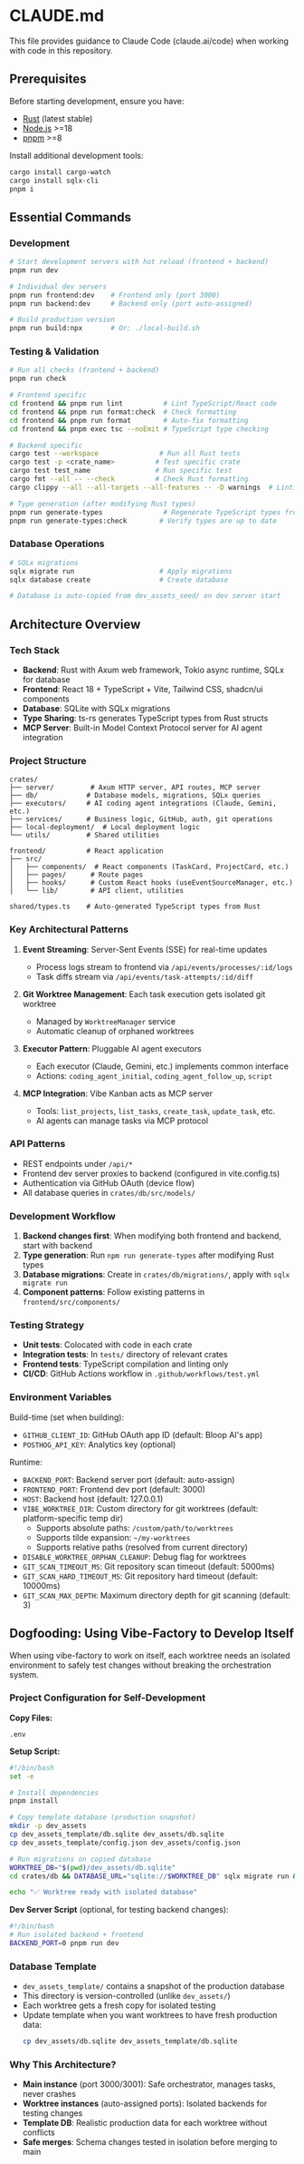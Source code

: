# CLAUDE.md

This file provides guidance to Claude Code (claude.ai/code) when working with code in this repository.

## Prerequisites

Before starting development, ensure you have:
- [Rust](https://rustup.rs/) (latest stable)
- [Node.js](https://nodejs.org/) >=18
- [pnpm](https://pnpm.io/) >=8

Install additional development tools:
```bash
cargo install cargo-watch
cargo install sqlx-cli
pnpm i
```

## Essential Commands

### Development
```bash
# Start development servers with hot reload (frontend + backend)
pnpm run dev

# Individual dev servers
pnpm run frontend:dev    # Frontend only (port 3000)
pnpm run backend:dev     # Backend only (port auto-assigned)

# Build production version
pnpm run build:npx       # Or: ./local-build.sh
```

### Testing & Validation
```bash
# Run all checks (frontend + backend)
pnpm run check

# Frontend specific
cd frontend && pnpm run lint          # Lint TypeScript/React code
cd frontend && pnpm run format:check  # Check formatting
cd frontend && pnpm run format        # Auto-fix formatting
cd frontend && pnpm exec tsc --noEmit # TypeScript type checking

# Backend specific  
cargo test --workspace               # Run all Rust tests
cargo test -p <crate_name>          # Test specific crate
cargo test test_name                # Run specific test
cargo fmt --all -- --check          # Check Rust formatting
cargo clippy --all --all-targets --all-features -- -D warnings  # Linting

# Type generation (after modifying Rust types)
pnpm run generate-types               # Regenerate TypeScript types from Rust
pnpm run generate-types:check        # Verify types are up to date
```

### Database Operations
```bash
# SQLx migrations
sqlx migrate run                     # Apply migrations
sqlx database create                 # Create database

# Database is auto-copied from dev_assets_seed/ on dev server start
```

## Architecture Overview

### Tech Stack
- **Backend**: Rust with Axum web framework, Tokio async runtime, SQLx for database
- **Frontend**: React 18 + TypeScript + Vite, Tailwind CSS, shadcn/ui components  
- **Database**: SQLite with SQLx migrations
- **Type Sharing**: ts-rs generates TypeScript types from Rust structs
- **MCP Server**: Built-in Model Context Protocol server for AI agent integration

### Project Structure
```
crates/
├── server/         # Axum HTTP server, API routes, MCP server
├── db/            # Database models, migrations, SQLx queries
├── executors/     # AI coding agent integrations (Claude, Gemini, etc.)
├── services/      # Business logic, GitHub, auth, git operations
├── local-deployment/  # Local deployment logic
└── utils/         # Shared utilities

frontend/          # React application
├── src/
│   ├── components/  # React components (TaskCard, ProjectCard, etc.)
│   ├── pages/      # Route pages
│   ├── hooks/      # Custom React hooks (useEventSourceManager, etc.)
│   └── lib/        # API client, utilities

shared/types.ts    # Auto-generated TypeScript types from Rust
```

### Key Architectural Patterns

1. **Event Streaming**: Server-Sent Events (SSE) for real-time updates
   - Process logs stream to frontend via `/api/events/processes/:id/logs`
   - Task diffs stream via `/api/events/task-attempts/:id/diff`

2. **Git Worktree Management**: Each task execution gets isolated git worktree
   - Managed by `WorktreeManager` service
   - Automatic cleanup of orphaned worktrees

3. **Executor Pattern**: Pluggable AI agent executors
   - Each executor (Claude, Gemini, etc.) implements common interface
   - Actions: `coding_agent_initial`, `coding_agent_follow_up`, `script`

4. **MCP Integration**: Vibe Kanban acts as MCP server
   - Tools: `list_projects`, `list_tasks`, `create_task`, `update_task`, etc.
   - AI agents can manage tasks via MCP protocol

### API Patterns

- REST endpoints under `/api/*`
- Frontend dev server proxies to backend (configured in vite.config.ts)
- Authentication via GitHub OAuth (device flow)
- All database queries in `crates/db/src/models/`

### Development Workflow

1. **Backend changes first**: When modifying both frontend and backend, start with backend
2. **Type generation**: Run `npm run generate-types` after modifying Rust types
3. **Database migrations**: Create in `crates/db/migrations/`, apply with `sqlx migrate run`
4. **Component patterns**: Follow existing patterns in `frontend/src/components/`

### Testing Strategy

- **Unit tests**: Colocated with code in each crate
- **Integration tests**: In `tests/` directory of relevant crates  
- **Frontend tests**: TypeScript compilation and linting only
- **CI/CD**: GitHub Actions workflow in `.github/workflows/test.yml`

### Environment Variables

Build-time (set when building):
- `GITHUB_CLIENT_ID`: GitHub OAuth app ID (default: Bloop AI's app)
- `POSTHOG_API_KEY`: Analytics key (optional)

Runtime:
- `BACKEND_PORT`: Backend server port (default: auto-assign)
- `FRONTEND_PORT`: Frontend dev port (default: 3000)
- `HOST`: Backend host (default: 127.0.0.1)
- `VIBE_WORKTREE_DIR`: Custom directory for git worktrees (default: platform-specific temp dir)
  - Supports absolute paths: `/custom/path/to/worktrees`
  - Supports tilde expansion: `~/my-worktrees`
  - Supports relative paths (resolved from current directory)
- `DISABLE_WORKTREE_ORPHAN_CLEANUP`: Debug flag for worktrees
- `GIT_SCAN_TIMEOUT_MS`: Git repository scan timeout (default: 5000ms)
- `GIT_SCAN_HARD_TIMEOUT_MS`: Git repository hard timeout (default: 10000ms)
- `GIT_SCAN_MAX_DEPTH`: Maximum directory depth for git scanning (default: 3)

## Dogfooding: Using Vibe-Factory to Develop Itself

When using vibe-factory to work on itself, each worktree needs an isolated environment to safely test changes without breaking the orchestration system.

### Project Configuration for Self-Development

**Copy Files:**
```
.env
```

**Setup Script:**
```bash
#!/bin/bash
set -e

# Install dependencies
pnpm install

# Copy template database (production snapshot)
mkdir -p dev_assets
cp dev_assets_template/db.sqlite dev_assets/db.sqlite
cp dev_assets_template/config.json dev_assets/config.json

# Run migrations on copied database
WORKTREE_DB="$(pwd)/dev_assets/db.sqlite"
cd crates/db && DATABASE_URL="sqlite://$WORKTREE_DB" sqlx migrate run && cd ../..

echo "✅ Worktree ready with isolated database"
```

**Dev Server Script** (optional, for testing backend changes):
```bash
#!/bin/bash
# Run isolated backend + frontend
BACKEND_PORT=0 pnpm run dev
```

### Database Template

- `dev_assets_template/` contains a snapshot of the production database
- This directory is version-controlled (unlike `dev_assets/`)
- Each worktree gets a fresh copy for isolated testing
- Update template when you want worktrees to have fresh production data:
  ```bash
  cp dev_assets/db.sqlite dev_assets_template/db.sqlite
  ```

### Why This Architecture?

- **Main instance** (port 3000/3001): Safe orchestrator, manages tasks, never crashes
- **Worktree instances** (auto-assigned ports): Isolated backends for testing changes
- **Template DB**: Realistic production data for each worktree without conflicts
- **Safe merges**: Schema changes tested in isolation before merging to main
